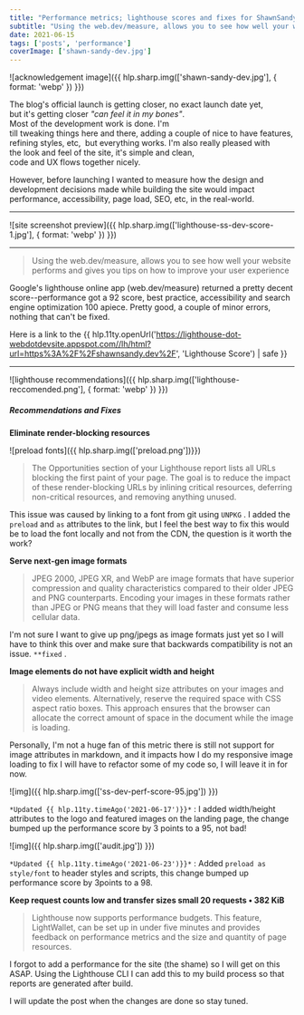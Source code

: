 ```yaml
---
title: "Performance metrics; lighthouse scores and fixes for ShawnSandy.dev"
subtitle: "Using the web.dev/measure, allows you to see how well your website performs and gives you tips on how to improve your user experience"
date: 2021-06-15
tags: ['posts', 'performance']
coverImage: ['shawn-sandy-dev.jpg']
---
```


![acknowledgement image]({{ hlp.sharp.img(['shawn-sandy-dev.jpg'], { format: 'webp' }) }})

The blog's official launch is getting closer, no exact launch date yet, but it's getting closer *"can feel it in my bones"*. Most of the development work is done. I'm till tweaking things here and there, adding a couple of nice to have features, refining styles, etc,  but everything works. I'm also really pleased with the look and feel of the site, it's simple and clean, code and UX flows together nicely.

However, before launching I wanted to measure how the design and development decisions made while building the site would impact performance, accessibility, page load, SEO, etc, in the real-world.

----------

![site screenshot preview]({{ hlp.sharp.img(['lighthouse-ss-dev-score-1.jpg'], { format: 'webp' }) }})

----------

> Using the web.dev/measure, allows you to see how well your website performs and gives you tips on how to improve your user experience

Google's lighthouse online app (web.dev/measure) returned a pretty decent score--performance got a 92 score, best practice, accessibility and search engine optimization 100 apiece. Pretty good, a couple of minor errors, nothing that can't be fixed.

Here is a link to the {{ hlp.11ty.openUrl('https://lighthouse-dot-webdotdevsite.appspot.com//lh/html?url=https%3A%2F%2Fshawnsandy.dev%2F', 'Lighthouse Score') | safe }}

----------

![lighthouse recommendations]({{ hlp.sharp.img(['lighthouse-reccomended.png'], { format: 'webp' }) }})

##### Recommendations and Fixes

**Eliminate render-blocking resources**

![preload fonts]({{ hlp.sharp.img(['preload.png'])}})

> The Opportunities section of your Lighthouse report lists all URLs blocking the first paint of your page. The goal is to reduce the impact of these render-blocking URLs by inlining critical resources, deferring non-critical resources, and removing anything unused.

This issue was caused by linking to a font from git using `UNPKG` . I added the `preload` and `as` attributes to the link, but I feel the best way to fix this would be to load the font locally and not from the CDN, the question is it worth the work?

**Serve next-gen image formats**

> JPEG 2000, JPEG XR, and WebP are image formats that have superior compression and quality characteristics compared to their older JPEG and PNG counterparts. Encoding your images in these formats rather than JPEG or PNG means that they will load faster and consume less cellular data.

I'm not sure I want to give up png/jpegs as image formats just yet so I will have to think this over and make sure that backwards compatibility is not an issue. `**fixed` .

**Image elements do not have explicit width and height**

> Always include width and height size attributes on your images and video elements. Alternatively, reserve the required space with CSS aspect ratio boxes. This approach ensures that the browser can allocate the correct amount of space in the document while the image is loading.

Personally, I'm not a huge fan of this metric there is still not support for image attributes in markdown, and it impacts how I do my responsive image loading to fix I will have to refactor some of my code so, I will leave it in for now.

![img]({{ hlp.sharp.img(['ss-dev-perf-score-95.jpg']) }})

`*Updated {{ hlp.11ty.timeAgo('2021-06-17')}}*` : I added width/height attributes to the logo and featured images on the landing page, the change bumped up the performance score by 3 points to a 95, not bad!

![img]({{ hlp.sharp.img(['audit.jpg']) }})

`*Updated {{ hlp.11ty.timeAgo('2021-06-23')}}*` : Added `preload as style/font` to header styles and scripts, this change bumped up performance score by 3points to a 98.

**Keep request counts low and transfer sizes small 20 requests • 382 KiB**

> Lighthouse now supports performance budgets. This feature, LightWallet, can be set up in under five minutes and provides feedback on performance metrics and the size and quantity of page resources.

I forgot to add a performance for the site (the shame) so I will get on this ASAP. Using the Lighthouse CLI I can add this to my build process so that reports are generated after build.

I will update the post when the changes are done so stay tuned.

